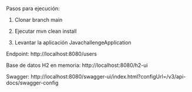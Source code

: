 Pasos para ejecución: 

1. Clonar branch main

2. Ejecutar mvn clean install

3. Levantar la aplicación JavachallengeApplication


Endpoint: http://localhost:8080/users

Base de datos H2 en memoria: http://localhost:8080/h2-ui

Swagger: http://localhost:8080/swagger-ui/index.html?configUrl=/v3/api-docs/swagger-config
